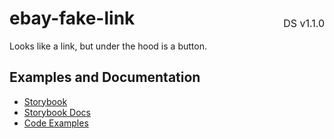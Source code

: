<h1 style="display: flex; justify-content: space-between; align-items: center;">
    <span>
        ebay-fake-link
    </span>
    <span style="font-weight: normal; font-size: medium; margin-bottom: -15px;">
        DS v1.1.0
    </span>
</h1>

Looks like a link, but under the hood is a button.

## Examples and Documentation

-   [Storybook](https://ebay.github.io/ebayui-core/?path=/story/buttons-ebay-fake-link)
-   [Storybook Docs](https://ebay.github.io/ebayui-core/?path=/docs/buttons-ebay-fake-link)
-   [Code Examples](https://github.com/eBay/ebayui-core/tree/master/src/components/ebay-fake-link/examples)
